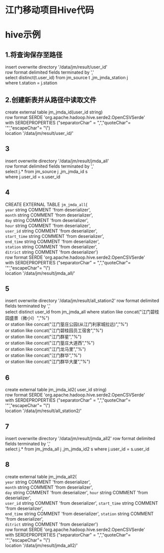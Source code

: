 
江门移动项目Hive代码
=====

# hive示例
## 1.将查询保存至路径
insert overwrite directory '/data/jm/result/user_id' <br>
row format delimited fields terminated by ','  <br>
select distinct(t.user_id) from jm_source t ,jm_jmda_station j  <br>
where t.station = j.station <br>

## 2.创建新表并从路径中读取文件 <br>
create external table jm_jmda_id(user_id string) <br>
row format SERDE 'org.apache.hadoop.hive.serde2.OpenCSVSerde' <br>
with SERDEPROPERTIES ("separatorChar" = ",","quoteChar"= '"',"escapeChar"= "\\") <br>
location '/data/jm/result/user_id/'

## 3 <br>
insert overwrite  directory '/data/jm/result/jmda_all' <br>
row format delimited fields terminated by ',' <br>
select j.* from jm_source j ,jm_jmda_id s  <br>
where j.user_id = s.user_id <br>

## 4 <br>
CREATE EXTERNAL TABLE `jm_jmda_all`( <br>
  `year` string COMMENT 'from deserializer',  <br>
  `month` string COMMENT 'from deserializer',  <br>
  `day` string COMMENT 'from deserializer',   <br>
  `hour` string COMMENT 'from deserializer',  <br>
  `user_id` string COMMENT 'from deserializer',  <br>
  `start_time` string COMMENT 'from deserializer',  <br>
  `end_time` string COMMENT 'from deserializer',  <br>
  `station` string COMMENT 'from deserializer',  <br>
  `ditrict` string COMMENT 'from deserializer') <br>
row format SERDE 'org.apache.hadoop.hive.serde2.OpenCSVSerde' <br>
with SERDEPROPERTIES ("separatorChar" = ",","quoteChar"= '"',"escapeChar"= "\\") <br>
location '/data/jm/result/jmda_all/' <br>

## 5 <br>
insert overwrite directory '/data/jm/result/all_station2' row format delimited fields terminated by ','  <br>
select distinct user_id from jm_jmda_all where station like concat("江门碧桂园盛景（微小I）","%")  <br>
                                       or station like concat("江门篁庄公园(从江门利家城拉远)","%")  <br>
                                       or station like concat("江门碧桂园员工宿舍","%")  <br>
                                       or station like concat("江门群星","%")   <br>
                                       or station like concat("江门篁庄大道西","%")  <br>
                                       or station like concat("江门龙马里","%")  <br>
                                       or station like concat("江门群华","%") <br>
                                       or station like concat("江门群华大厦","%") <br>

## 6 <br>									   
create external table jm_jmda_id2( user_id string) <br>
row format SERDE 'org.apache.hadoop.hive.serde2.OpenCSVSerde' <br>
with SERDEPROPERTIES ("separatorChar" = ",","quoteChar"= '"',"escapeChar"= "\\") <br>
location '/data/jm/result/all_station2/' <br>

## 7 <br>
insert overwrite  directory '/data/jm/result/jmda_all2' row format delimited fields terminated by ',' <br>
select j.* from jm_jmda_all j ,jm_jmda_id2 s where j.user_id = s.user_id <br>
 
## 8 <br>
create external table jm_jmda_all2(  <br>
  `year` string COMMENT 'from deserializer',  <br>
  `month` string COMMENT 'from deserializer',  <br>
  `day` string COMMENT 'from deserializer', `hour` string COMMENT 'from deserializer',  <br>
  `user_id` string COMMENT 'from deserializer', `start_time` string COMMENT 'from deserializer',  <br>
  `end_time` string COMMENT 'from deserializer', `station` string COMMENT 'from deserializer',  <br>
  `ditrict` string COMMENT 'from deserializer')  <br>
row format SERDE 'org.apache.hadoop.hive.serde2.OpenCSVSerde' <br>
with SERDEPROPERTIES ("separatorChar" = ",","quoteChar"= '"',"escapeChar"= "\\") <br>
location '/data/jm/result/jmda_all2/' <br>

